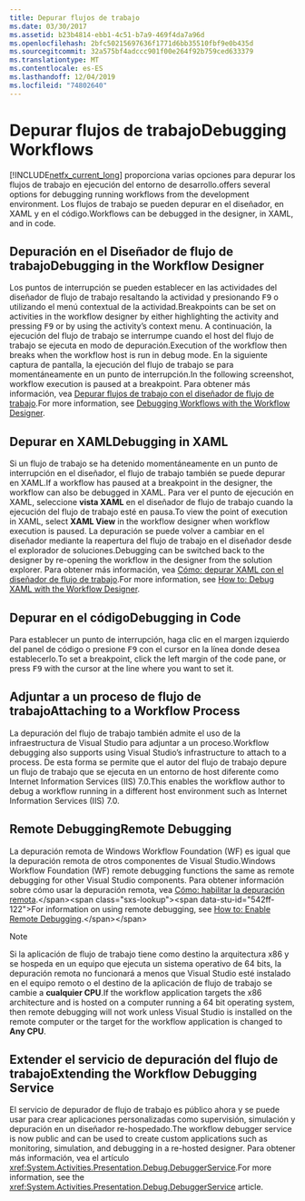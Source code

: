 ```yaml
---
title: Depurar flujos de trabajo
ms.date: 03/30/2017
ms.assetid: b23b4814-ebb1-4c51-b7a9-469f4da7a96d
ms.openlocfilehash: 2bfc50215697636f1771d6bb35510fbf9e0b435d
ms.sourcegitcommit: 32a575bf4adccc901f00e264f92b759ced633379
ms.translationtype: MT
ms.contentlocale: es-ES
ms.lasthandoff: 12/04/2019
ms.locfileid: "74802640"
---
```

# <a name="debugging-workflows"></a><span data-ttu-id="542ff-102">Depurar flujos de trabajo</span><span class="sxs-lookup"><span data-stu-id="542ff-102">Debugging Workflows</span></span>

[!INCLUDE[netfx_current_long](../../../includes/netfx-current-long-md.md)] <span data-ttu-id="542ff-103">proporciona varias opciones para depurar los flujos de trabajo en ejecución del entorno de desarrollo.</span><span class="sxs-lookup"><span data-stu-id="542ff-103">offers several options for debugging running workflows from the development environment.</span></span> <span data-ttu-id="542ff-104">Los flujos de trabajo se pueden depurar en el diseñador, en XAML y en el código.</span><span class="sxs-lookup"><span data-stu-id="542ff-104">Workflows can be debugged in the designer, in XAML, and in code.</span></span>

## <a name="debugging-in-the-workflow-designer"></a><span data-ttu-id="542ff-105">Depuración en el Diseñador de flujo de trabajo</span><span class="sxs-lookup"><span data-stu-id="542ff-105">Debugging in the Workflow Designer</span></span>

<span data-ttu-id="542ff-106">Los puntos de interrupción se pueden establecer en las actividades del diseñador de flujo de trabajo resaltando la actividad y presionando <kbd>F9</kbd> o utilizando el menú contextual de la actividad.</span><span class="sxs-lookup"><span data-stu-id="542ff-106">Breakpoints can be set on activities in the workflow designer by either highlighting the activity and pressing <kbd>F9</kbd> or by using the activity’s context menu.</span></span> <span data-ttu-id="542ff-107">A continuación, la ejecución del flujo de trabajo se interrumpe cuando el host del flujo de trabajo se ejecuta en modo de depuración.</span><span class="sxs-lookup"><span data-stu-id="542ff-107">Execution of the workflow then breaks when the workflow host is run in debug mode.</span></span> <span data-ttu-id="542ff-108">En la siguiente captura de pantalla, la ejecución del flujo de trabajo se para momentáneamente en un punto de interrupción.</span><span class="sxs-lookup"><span data-stu-id="542ff-108">In the following screenshot, workflow execution is paused at a breakpoint.</span></span> <span data-ttu-id="542ff-109">Para obtener más información, vea [Depurar flujos de trabajo con el diseñador de flujo de trabajo](/visualstudio/workflow-designer/debugging-workflows-with-the-workflow-designer).</span><span class="sxs-lookup"><span data-stu-id="542ff-109">For more information, see [Debugging Workflows with the Workflow Designer](/visualstudio/workflow-designer/debugging-workflows-with-the-workflow-designer).</span></span>

## <a name="debugging-in-xaml"></a><span data-ttu-id="542ff-110">Depurar en XAML</span><span class="sxs-lookup"><span data-stu-id="542ff-110">Debugging in XAML</span></span>

<span data-ttu-id="542ff-111">Si un flujo de trabajo se ha detenido momentáneamente en un punto de interrupción en el diseñador, el flujo de trabajo también se puede depurar en XAML.</span><span class="sxs-lookup"><span data-stu-id="542ff-111">If a workflow has paused at a breakpoint in the designer, the workflow can also be debugged in XAML.</span></span> <span data-ttu-id="542ff-112">Para ver el punto de ejecución en XAML, seleccione **vista XAML** en el diseñador de flujo de trabajo cuando la ejecución del flujo de trabajo esté en pausa.</span><span class="sxs-lookup"><span data-stu-id="542ff-112">To view the point of execution in XAML, select **XAML View** in the workflow designer when workflow execution is paused.</span></span> <span data-ttu-id="542ff-113">La depuración se puede volver a cambiar en el diseñador mediante la reapertura del flujo de trabajo en el diseñador desde el explorador de soluciones.</span><span class="sxs-lookup"><span data-stu-id="542ff-113">Debugging can be switched back to the designer by re-opening the workflow in the designer from the solution explorer.</span></span> <span data-ttu-id="542ff-114">Para obtener más información, vea [Cómo: depurar XAML con el diseñador de flujo de trabajo](/visualstudio/workflow-designer/how-to-debug-xaml-with-the-workflow-designer).</span><span class="sxs-lookup"><span data-stu-id="542ff-114">For more information, see [How to: Debug XAML with the Workflow Designer](/visualstudio/workflow-designer/how-to-debug-xaml-with-the-workflow-designer).</span></span>

## <a name="debugging-in-code"></a><span data-ttu-id="542ff-115">Depurar en el código</span><span class="sxs-lookup"><span data-stu-id="542ff-115">Debugging in Code</span></span>

<span data-ttu-id="542ff-116">Para establecer un punto de interrupción, haga clic en el margen izquierdo del panel de código o presione <kbd>F9</kbd> con el cursor en la línea donde desea establecerlo.</span><span class="sxs-lookup"><span data-stu-id="542ff-116">To set a breakpoint, click the left margin of the code pane, or press <kbd>F9</kbd> with the cursor at the line where you want to set it.</span></span>

## <a name="attaching-to-a-workflow-process"></a><span data-ttu-id="542ff-117">Adjuntar a un proceso de flujo de trabajo</span><span class="sxs-lookup"><span data-stu-id="542ff-117">Attaching to a Workflow Process</span></span>

<span data-ttu-id="542ff-118">La depuración del flujo de trabajo también admite el uso de la infraestructura de Visual Studio para adjuntar a un proceso.</span><span class="sxs-lookup"><span data-stu-id="542ff-118">Workflow debugging also supports using Visual Studio’s infrastructure to attach to a process.</span></span> <span data-ttu-id="542ff-119">De esta forma se permite que el autor del flujo de trabajo depure un flujo de trabajo que se ejecuta en un entorno de host diferente como Internet Information Services (IIS) 7.0.</span><span class="sxs-lookup"><span data-stu-id="542ff-119">This enables the workflow author to debug a workflow running in a different host environment such as Internet Information Services (IIS) 7.0.</span></span>

## <a name="remote-debugging"></a><span data-ttu-id="542ff-120">Remote Debugging</span><span class="sxs-lookup"><span data-stu-id="542ff-120">Remote Debugging</span></span>

<span data-ttu-id="542ff-121">La depuración remota de Windows Workflow Foundation (WF) es igual que la depuración remota de otros componentes de Visual Studio.</span><span class="sxs-lookup"><span data-stu-id="542ff-121">Windows Workflow Foundation (WF) remote debugging functions the same as remote debugging for other Visual Studio components.</span></span> <span data-ttu-id="542ff-122">Para obtener información sobre cómo usar la depuración remota, vea [Cómo: habilitar la depuración remota](https://docs.microsoft.com/previous-versions/visualstudio/visual-studio-2010/febz73k0(v=vs.100)).</span><span class="sxs-lookup"><span data-stu-id="542ff-122">For information on using remote debugging, see [How to: Enable Remote Debugging](https://docs.microsoft.com/previous-versions/visualstudio/visual-studio-2010/febz73k0(v=vs.100)).</span></span>

> [!NOTE]
> <span data-ttu-id="542ff-123">Si la aplicación de flujo de trabajo tiene como destino la arquitectura x86 y se hospeda en un equipo que ejecuta un sistema operativo de 64 bits, la depuración remota no funcionará a menos que Visual Studio esté instalado en el equipo remoto o el destino de la aplicación de flujo de trabajo se cambie a **cualquier CPU**.</span><span class="sxs-lookup"><span data-stu-id="542ff-123">If the workflow application targets the x86 architecture and is hosted on a computer running a 64 bit operating system, then remote debugging will not work unless Visual Studio is installed on the remote computer or the target for the workflow application is changed to **Any CPU**.</span></span>

## <a name="extending-the-workflow-debugging-service"></a><span data-ttu-id="542ff-124">Extender el servicio de depuración del flujo de trabajo</span><span class="sxs-lookup"><span data-stu-id="542ff-124">Extending the Workflow Debugging Service</span></span>

<span data-ttu-id="542ff-125">El servicio de depurador de flujo de trabajo es público ahora y se puede usar para crear aplicaciones personalizadas como supervisión, simulación y depuración en un diseñador re-hospedado.</span><span class="sxs-lookup"><span data-stu-id="542ff-125">The workflow debugger service is now public and can be used to create custom applications such as monitoring, simulation, and debugging in a re-hosted designer.</span></span> <span data-ttu-id="542ff-126">Para obtener más información, vea el artículo <xref:System.Activities.Presentation.Debug.DebuggerService>.</span><span class="sxs-lookup"><span data-stu-id="542ff-126">For more information, see the <xref:System.Activities.Presentation.Debug.DebuggerService> article.</span></span>
